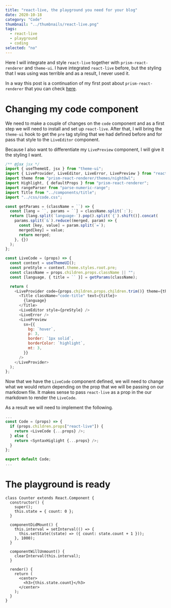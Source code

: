 ```yaml
---
title: "react-live, the playground you need for your blog"
date: 2020-10-18
category: "Code"
thumbnail: "../thumbnails/react-live.png"
tags:
  - react-live
  - playground
  - coding
selected: "no"
---
```


Here I will integrate and style `react-live` together with `prism-react-renderer` and `theme-ui`. I have integrated `react-live` before, but the styling that I was using was terrible and as a result, I never used it.

In a way this post is a continuation of my first post about `prism-react-renderer` that you can check [here](/blog/2020-08-06-code-line-highlight-with-prism-react-renderer).

# Changing my code component

We need to make a couple of changes on the `code` component and as a first step we will need to install and set up `react-live`. After that, I will bring the `theme-ui` hook to get the `pre` tag styling that we had defined before and for pass that style to the `LiveEditor` component.

Because I also want to differentiate my `LivePreview` component, I will give it the styling I want.

```jsx:title=src/components/code.js {1-3,22-25,29-31,32,35-41}
/** @jsx jsx */
import { useThemeUI, jsx } from "theme-ui";
import { LiveProvider, LiveEditor, LiveError, LivePreview } from "react-live";
import theme from "prism-react-renderer/themes/nightOwl";
import Highlight, { defaultProps } from "prism-react-renderer";
import rangeParser from "parse-numeric-range";
import Title from "../components/title";
import "../css/code.css";

const getParams = (className = ``) => {
  const [lang = ``, params = ``] = className.split(`:`);
  return [lang.split(`language-`).pop().split(`{`).shift()].concat(
    params.split(`&`).reduce((merged, param) => {
      const [key, value] = param.split(`=`);
      merged[key] = value;
      return merged;
    }, {})
  );
};

const LiveCode = (props) => {
  const context = useThemeUI();
  const preStyle = context.theme.styles.root.pre;
  const className = props.children.props.className || "";
  const [language, { title = `` }] = getParams(className);

  return (
    <LiveProvider code={props.children.props.children.trim()} theme={theme}>
      <Title className="code-title" text={title}>
        {language}
      </Title>
      <LiveEditor style={preStyle} />
      <LiveError />
      <LivePreview
        sx={{
          bg: `hover`,
          p: 3,
          border: `1px solid`,
          borderColor: `highlight`,
          mt: 3,
        }}
      />
    </LiveProvider>
  );
};
```

Now that we have the `LiveCode` component defined, we will need to change what we would return depending on the prop that we will be passing on our markdown file. It makes sense to pass `react-live` as a prop in the our markdown to render the `LiveCode`.

As a result we will need to implement the following.

```jsx:title=src/components/code.js
...
const Code = (props) => {
  if (props.children.props["react-live"]) {
    return <LiveCode {...props} />;
  } else {
    return <SyntaxHiglight {...props} />;
  }
};

export default Code;
...
```

# The playground is ready

```jsx:title=PLAYGROUND react-live
class Counter extends React.Component {
  constructor() {
    super();
    this.state = { count: 0 };
  }

  componentDidMount() {
    this.interval = setInterval(() => {
      this.setState((state) => ({ count: state.count + 1 }));
    }, 1000);
  }

  componentWillUnmount() {
    clearInterval(this.interval);
  }

  render() {
    return (
      <center>
        <h3>{this.state.count}</h3>
      </center>
    );
  }
}
```
